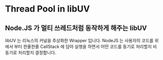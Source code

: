 # Thread Pool in libUV

## Node.JS 가 멀티 쓰레드처럼 동작하게 해주는 libUV
libUV 는 리눅스의 커널을 추상화한 Wrapper 입니다. NodeJS 는 사용자의 코드를 위에서 부터 한줄한줄 CallStack 에 담아 실행을 하면서
어떤 코드를 동기로 처리할지 비동기로 처리할지 결정합니다.  
